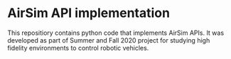 # AirSim API implementation
This repositiory contains python code that implements AirSim APIs. It was developed as part of Summer and Fall 2020 project for studying high fidelity environments to control robotic vehicles. 
